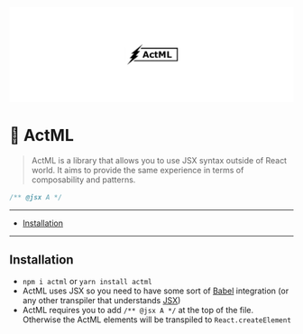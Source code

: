 ![ActML](assets/logo.jpg)

# :dizzy: ActML <!-- omit in toc -->

> ActML is a library that allows you to use JSX syntax outside of React world. It aims to provide the same experience in terms of composability and patterns.

```javascript
/** @jsx A */

```

---

* [Installation](#installation)

---

## Installation

* `npm i actml` or `yarn install actml`
* ActML uses JSX so you need to have some sort of [Babel](https://babeljs.io) integration (or any other transpiler that understands [JSX](https://facebook.github.io/jsx/))
* ActML requires you to add `/** @jsx A */` at the top of the file. Otherwise the ActML elements will be transpiled to `React.createElement`


